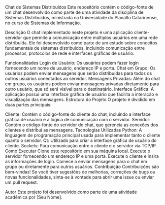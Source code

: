 Chat de Sistemas Distribuídos
Este repositório contém o código-fonte de um chat desenvolvido como parte de uma atividade da disciplina de Sistemas Distribuídos, ministrada na Universidade do Planalto Catarinense, no curso de Sistemas de Informação.

Descrição
O chat implementado neste projeto é uma aplicação cliente-servidor que permite a comunicação entre múltiplos usuários em uma rede distribuída. Ele foi desenvolvido como parte de um estudo sobre conceitos fundamentais de sistemas distribuídos, incluindo comunicação entre processos, protocolos de rede e interfaces gráficas de usuário.

Funcionalidades
Login de Usuário: Os usuários podem fazer login fornecendo um nome de usuário, endereço IP e porta.
Chat em Grupo: Os usuários podem enviar mensagens que serão distribuídas para todos os outros usuários conectados ao servidor.
Mensagens Privadas: Além do chat em grupo, os usuários podem enviar mensagens privadas diretamente para outro usuário, que só será visível para o destinatário.
Interface Gráfica: A aplicação possui uma interface gráfica de usuário que facilita a interação e visualização das mensagens.
Estrutura do Projeto
O projeto é dividido em duas partes principais:

Cliente: Contém o código-fonte do cliente do chat, incluindo a interface gráfica de usuário e a lógica de comunicação com o servidor.
Servidor: Contém o código-fonte do servidor do chat, que gerencia as conexões dos clientes e distribui as mensagens.
Tecnologias Utilizadas
Python: A linguagem de programação principal usada para implementar tanto o cliente quanto o servidor.
Qt: Utilizado para criar a interface gráfica de usuário do cliente.
Sockets: Para comunicação entre o cliente e o servidor via TCP/IP.
Como Executar
Clone este repositório em sua máquina local.
Execute o servidor fornecendo um endereço IP e uma porta.
Execute o cliente e insira as informações de login.
Comece a enviar mensagens para o chat em grupo ou diretamente para outros usuários.
Contribuição
Contribuições são bem-vindas! Se você tiver sugestões de melhorias, correções de bugs ou novas funcionalidades, sinta-se à vontade para abrir uma issue ou enviar um pull request.

Autor
Este projeto foi desenvolvido como parte de uma atividade acadêmica por [Seu Nome].